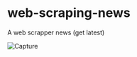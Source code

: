 # web-scraping-news
A web scrapper news (get latest)

![Capture](https://user-images.githubusercontent.com/83709744/124795213-63521b80-df82-11eb-8645-1fc85b975a7c.PNG)
